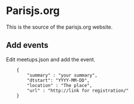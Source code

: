 # Parisjs.org

This is the source of the parisjs.org website.

## Add events

Edit meetups.json and add the event.

        {
            "summary" : "your summary",
            "dtstart": "YYYY-MM-DD",
            "location" : "The place",
            "url" : "http://link for registration/"
        }
